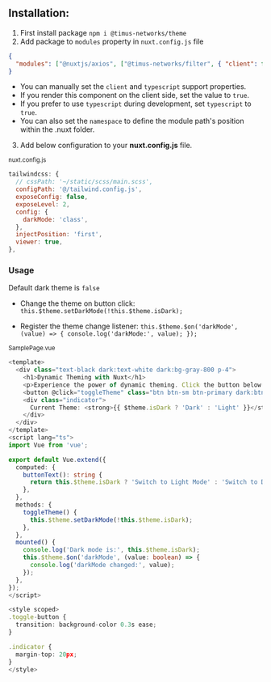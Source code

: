 ## Installation:

1. First install package `npm i @timus-networks/theme`
2. Add package to `modules` property in `nuxt.config.js` file

```json
{
  "modules": ["@nuxtjs/axios", ["@timus-networks/filter", { "client": false, "typescript": false }]]
}
```

- You can manually set the `client` and `typescript` support properties.
- If you render this component on the client side, set the value to `true`.
- If you prefer to use `typescript` during development, set `typescript` to `true`.
- You can also set the `namespace` to define the module path's position within the .nuxt folder.

3. Add below configuration to your **nuxt.config.js** file.

<sub>nuxt.config.js</sub>

```js
tailwindcss: {
  // cssPath: '~/static/scss/main.scss',
  configPath: '@/tailwind.config.js',
  exposeConfig: false,
  exposeLevel: 2,
  config: {
    darkMode: 'class',
  },
  injectPosition: 'first',
  viewer: true,
},
```

### Usage

Default dark theme is `false`

- Change the theme on button click:
  `this.$theme.setDarkMode(!this.$theme.isDark);`

- Register the theme change listener:
  `this.$theme.$on('darkMode', (value) => { console.log('darkMode:', value); });`

<sub>SamplePage.vue</sub>

```ts
<template>
  <div class="text-black dark:text-white dark:bg-gray-800 p-4">
    <h1>Dynamic Theming with Nuxt</h1>
    <p>Experience the power of dynamic theming. Click the button below to toggle between light and dark modes.</p>
    <button @click="toggleTheme" class="btn btn-sm btn-primary dark:btn-light mt-4">{{ buttonText }}</button>
    <div class="indicator">
      Current Theme: <strong>{{ $theme.isDark ? 'Dark' : 'Light' }}</strong>
    </div>
  </div>
</template>
<script lang="ts">
import Vue from 'vue';

export default Vue.extend({
  computed: {
    buttonText(): string {
      return this.$theme.isDark ? 'Switch to Light Mode' : 'Switch to Dark Mode';
    },
  },
  methods: {
    toggleTheme() {
      this.$theme.setDarkMode(!this.$theme.isDark);
    },
  },
  mounted() {
    console.log('Dark mode is:', this.$theme.isDark);
    this.$theme.$on('darkMode', (value: boolean) => {
      console.log('darkMode changed:', value);
    });
  },
});
</script>

<style scoped>
.toggle-button {
  transition: background-color 0.3s ease;
}

.indicator {
  margin-top: 20px;
}
</style>
```
